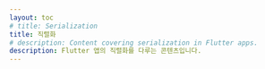 ```yaml
---
layout: toc
# title: Serialization
title: 직렬화
# description: Content covering serialization in Flutter apps.
description: Flutter 앱의 직렬화를 다루는 콘텐츠입니다.
---
```

